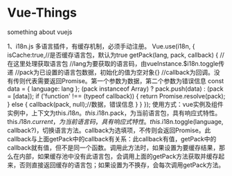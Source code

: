 # Vue-Things
something about vuejs

1、i18n.js
多语言插件，有缓存机制，必须手动注册。
Vue.use(i18n, {
    isCache:true,//是否缓存语言包，默认为true
    getPack(lang, pack, callback) {
        //在这里处理获取语言包
        //lang为要获取的语言码，由vueInstance.$i18n.toggle传递
        //pack为已设置的语言包数据，初始化的值为空对象{}
        //callback为回调。没有传则代表需要返回Promise。第一个参数为数据，第二个参数为错误信息
        const data = { language: lang };
        (pack instanceof Array) ? pack.push(data) : (pack = [data]);
        if ('function' !== (typeof callback)) {
            return Promise.resolve(pack);
        } else {
            callback(pack, null);//数据，错误信息
        }
    }
});
使用方式：vue实例及组件实例中，上下文为this.$i18n。
this.$i18n.pack，为当前语言包，具有响应式特性。
this.$i18n.current，为当前语言码，具有响应式特性。
this.$i18n.toggle(language, callback?)，切换语言方法。callback为选填项，不传则会返回Promise。此callback与上面getPack中的callback有关系：此callback有值，getPack中的callback就有值，但不是同一个函数。调用此方法时，如果设置为要缓存结果，那么在内部，如果缓存池中没有此语言包，会调用上面的getPack方法获取并缓存起来，否则直接返回缓存的语言包；如果设置为不换存，会每次调用getPack方法。